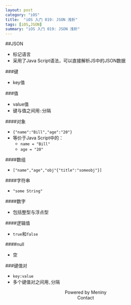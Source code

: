 ```yaml
---  
layout: post  
category: "iOS"  
title:  "iOS 入门 019: JSON 浅析"  
tags: [iOS,JSON]  
summary: "iOS 入门 019: JSON 浅析"  
---  
```

##JSON
* 标记语言  
* 采用了Java Script语法，可以直接解析JS中的JSON数据  

###键
* key值  

###值
* value值  
* 键与值之间用`:`分隔  

####对象
* `{"name":"Bill","age":"20"}`    
* 等价于Java Script中的：  
	* `name = "Bill"`  
	* `age = "20"`  

####数组
* `["name","age","obj"{"title":"someobj"}]`  

####字符串
* `"some String"`  

####数字
* 包括整型与浮点型  

####逻辑值
* `true`和`false`  

####null
* 空  

###键值对
* `key:value`  
* 多个键值对之间用`,`分隔   

<center>Powered by Meniny</center>  
<center>Contact <Meniny@qq.com></center>  
  


